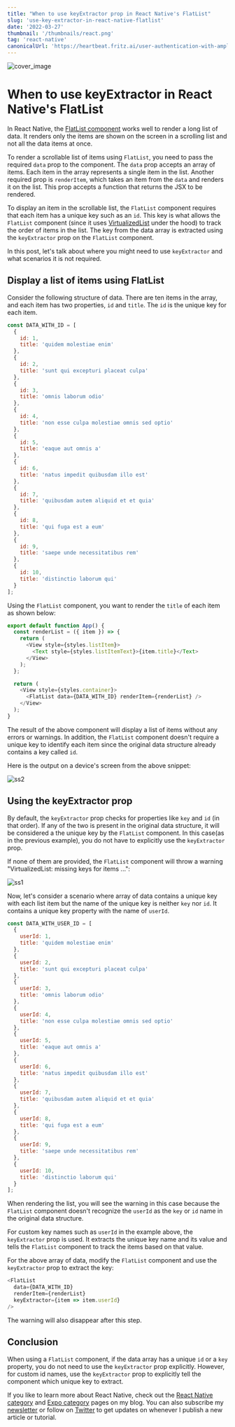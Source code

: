 ```yaml
---
title: "When to use keyExtractor prop in React Native's FlatList"
slug: 'use-key-extractor-in-react-native-flatlist'
date: '2022-03-27'
thumbnail: '/thumbnails/react.png'
tag: 'react-native'
canonicalUrl: 'https://heartbeat.fritz.ai/user-authentication-with-amplify-in-a-react-native-and-expo-app-d00cdaf1ac28'
---
```


![cover_image](https://i.imgur.com/sRxXsyt.png)

# When to use keyExtractor in React Native's FlatList

In React Native, the [FlatList component](https://reactnative.dev/docs/flatlist) works well to render a long list of data. It renders only the items are shown on the screen in a scrolling list and not all the data items at once.

To render a scrollable list of items using `FlatList`, you need to pass the required `data` prop to the component. The `data` prop accepts an array of items. Each item in the array represents a single item in the list. Another required prop is `renderItem`, which takes an item from the `data` and renders it on the list. This prop accepts a function that returns the JSX to be rendered.

To display an item in the scrollable list, the `FlatList` component requires that each item has a unique key such as an `id`. This key is what allows the `FlatList` component (since it uses [VirtualizedList](https://reactnative.dev/docs/virtualizedlist) under the hood) to track the order of items in the list. The key from the data array is extracted using the `keyExtractor` prop on the `FlatList` component.

In this post, let's talk about where you might need to use `keyExtractor` and what scenarios it is not required.

## Display a list of items using FlatList

Consider the following structure of data. There are ten items in the array, and each item has two properties, `id` and `title`. The `id` is the unique key for each item.

```js
const DATA_WITH_ID = [
  {
    id: 1,
    title: 'quidem molestiae enim'
  },
  {
    id: 2,
    title: 'sunt qui excepturi placeat culpa'
  },
  {
    id: 3,
    title: 'omnis laborum odio'
  },
  {
    id: 4,
    title: 'non esse culpa molestiae omnis sed optio'
  },
  {
    id: 5,
    title: 'eaque aut omnis a'
  },
  {
    id: 6,
    title: 'natus impedit quibusdam illo est'
  },
  {
    id: 7,
    title: 'quibusdam autem aliquid et et quia'
  },
  {
    id: 8,
    title: 'qui fuga est a eum'
  },
  {
    id: 9,
    title: 'saepe unde necessitatibus rem'
  },
  {
    id: 10,
    title: 'distinctio laborum qui'
  }
];
```

Using the `FlatList` component, you want to render the `title` of each item as shown below:

```js
export default function App() {
  const renderList = ({ item }) => {
    return (
      <View style={styles.listItem}>
        <Text style={styles.listItemText}>{item.title}</Text>
      </View>
    );
  };

  return (
    <View style={styles.container}>
      <FlatList data={DATA_WITH_ID} renderItem={renderList} />
    </View>
  );
}
```

The result of the above component will display a list of items without any errors or warnings. In addition, the `FlatList` component doesn't require a unique key to identify each item since the original data structure already contains a key called `id`.

Here is the output on a device's screen from the above snippet:

![ss2](https://i.imgur.com/ShoysNV.png)

## Using the keyExtractor prop

By default, the `keyExtractor` prop checks for properties like `key` and `id` (in that order). If any of the two is present in the original data structure, it will be considered a the unique key by the `FlatList` component. In this case(as in the previous example), you do not have to explicitly use the `keyExtractor` prop.

If none of them are provided, the `FlatList` component will throw a warning "VirtualizedList: missing keys for items ...":

![ss1](https://i.imgur.com/0zN4FXy.png)

Now, let's consider a scenario where array of data contains a unique key with each list item but the name of the unique key is neither `key` nor `id`. It contains a unique key property with the name of `userId`.

```js
const DATA_WITH_USER_ID = [
  {
    userId: 1,
    title: 'quidem molestiae enim'
  },
  {
    userId: 2,
    title: 'sunt qui excepturi placeat culpa'
  },
  {
    userId: 3,
    title: 'omnis laborum odio'
  },
  {
    userId: 4,
    title: 'non esse culpa molestiae omnis sed optio'
  },
  {
    userId: 5,
    title: 'eaque aut omnis a'
  },
  {
    userId: 6,
    title: 'natus impedit quibusdam illo est'
  },
  {
    userId: 7,
    title: 'quibusdam autem aliquid et et quia'
  },
  {
    userId: 8,
    title: 'qui fuga est a eum'
  },
  {
    userId: 9,
    title: 'saepe unde necessitatibus rem'
  },
  {
    userId: 10,
    title: 'distinctio laborum qui'
  }
];
```

When rendering the list, you will see the warning in this case because the `FlatList` component doesn't recognize the `userId` as the `key` or `id` name in the original data structure.

For custom key names such as `userId` in the example above, the `keyExtractor` prop is used. It extracts the unique key name and its value and tells the `FlatList` component to track the items based on that value.

For the above array of data, modify the `FlatList` component and use the `keyExtractor` prop to extract the key:

```js
<FlatList
  data={DATA_WITH_ID}
  renderItem={renderList}
  keyExtractor={item => item.userId}
/>
```

The warning will also disappear after this step.

## Conclusion

When using a `FlatList` component, if the data array has a unique `id` or a `key` property, you do not need to use the `keyExtractor` prop explicitly. However, for custom id names, use the `keyExtractor` prop to explicitly tell the component which unique key to extract.

If you like to learn more about React Native, check out the [React Native category](https://amanhimself.dev/tags/react-native/) and [Expo category](https://amanhimself.dev/tags/expo/) pages on my blog. You can also subscribe my [newsletter](https://www.getrevue.co/profile/amanhimself) or follow on [Twitter](https://twitter.com/amanhimself) to get updates on whenever I publish a new article or tutorial.
